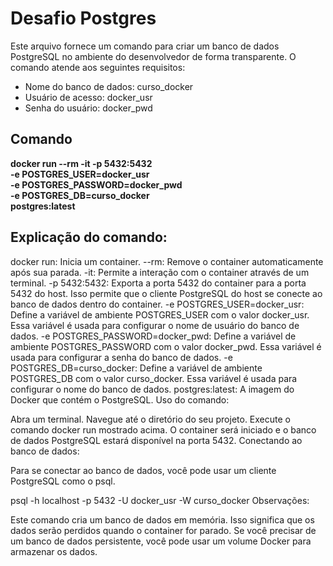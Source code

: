 # Desafio Postgres

Este arquivo fornece um comando para criar um banco de dados PostgreSQL no ambiente do desenvolvedor de forma transparente. 
O comando atende aos seguintes requisitos:

* Nome do banco de dados: curso_docker
* Usuário de acesso: docker_usr
* Senha do usuário: docker_pwd

## Comando

**docker run --rm -it -p 5432:5432 \
  -e POSTGRES_USER=docker_usr \
  -e POSTGRES_PASSWORD=docker_pwd \
  -e POSTGRES_DB=curso_docker \
  postgres:latest**

## Explicação do comando:

docker run: Inicia um container.
--rm: Remove o container automaticamente após sua parada.
-it: Permite a interação com o container através de um terminal.
-p 5432:5432: Exporta a porta 5432 do container para a porta 5432 do host. Isso permite que o cliente PostgreSQL do host se conecte ao banco de dados dentro do container.
-e POSTGRES_USER=docker_usr: Define a variável de ambiente POSTGRES_USER com o valor docker_usr. Essa variável é usada para configurar o nome de usuário do banco de dados.
-e POSTGRES_PASSWORD=docker_pwd: Define a variável de ambiente POSTGRES_PASSWORD com o valor docker_pwd. Essa variável é usada para configurar a senha do banco de dados.
-e POSTGRES_DB=curso_docker: Define a variável de ambiente POSTGRES_DB com o valor curso_docker. Essa variável é usada para configurar o nome do banco de dados.
postgres:latest: A imagem do Docker que contém o PostgreSQL.
Uso do comando:

Abra um terminal.
Navegue até o diretório do seu projeto.
Execute o comando docker run mostrado acima.
O container será iniciado e o banco de dados PostgreSQL estará disponível na porta 5432.
Conectando ao banco de dados:

Para se conectar ao banco de dados, você pode usar um cliente PostgreSQL como o psql.

psql -h localhost -p 5432 -U docker_usr -W curso_docker
Observações:

Este comando cria um banco de dados em memória. Isso significa que os dados serão perdidos quando o container for parado.
Se você precisar de um banco de dados persistente, você pode usar um volume Docker para armazenar os dados.
